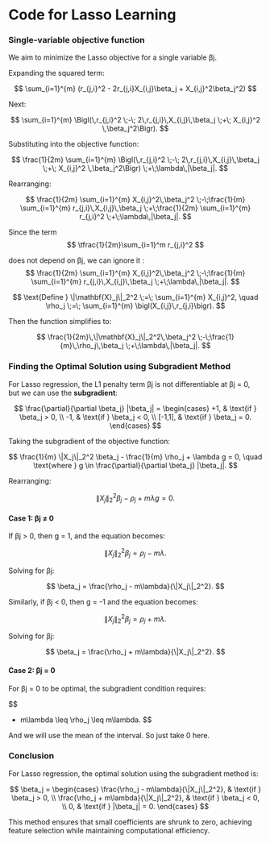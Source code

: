 # Code for Lasso Learning

### Single-variable objective function

We aim to minimize the Lasso objective for a single variable βj.

Expanding the squared term:

$$ \sum_{i=1}^{m} (r_{j,i}^2 - 2r_{j,i}X_{i,j}\beta_j + X_{i,j}^2\beta_j^2) $$


Next:

$$
\sum_{i=1}^{m} \Bigl(\,r_{j,i}^2 \;-\; 2\,r_{j,i}\,X_{i,j}\,\beta_j 
\;+\; X_{i,j}^2 \,\beta_j^2\Bigr).
$$

Substituting into the objective function:

$$
\frac{1}{2m} \sum_{i=1}^{m} 
\Bigl(\,r_{j,i}^2 \;-\; 2\,r_{j,i}\,X_{i,j}\,\beta_j \;+\; X_{i,j}^2 \,\beta_j^2\Bigr)
\;+\;\lambda\,|\beta_j|.
$$

Rearranging:

$$
\frac{1}{2m} \sum_{i=1}^{m} X_{i,j}^2\,\beta_j^2 
\;-\;\frac{1}{m} \sum_{i=1}^{m} r_{j,i}\,X_{i,j}\,\beta_j 
\;+\;\frac{1}{2m} \sum_{i=1}^{m} r_{j,i}^2 
\;+\;\lambda\,|\beta_j|.
$$

Since the term 
$$
\tfrac{1}{2m}\sum_{i=1}^m r_{j,i}^2
$$


does not depend on βj, we can ignore it :
$$
\frac{1}{2m} \sum_{i=1}^{m} X_{i,j}^2\,\beta_j^2 
\;-\;\frac{1}{m} \sum_{i=1}^{m} r_{j,i}\,X_{i,j}\,\beta_j 
\;+\;\lambda\,|\beta_j|.
$$

$$
\text{Define } 
\|\mathbf{X}_j\|_2^2 
\;=\; \sum_{i=1}^{m} X_{i,j}^2,
\quad
\rho_j 
\;=\; \sum_{i=1}^{m} \bigl(X_{i,j}\,r_{j,i}\bigr).
$$

Then the function simplifies to:

$$
\frac{1}{2m}\,\|\mathbf{X}_j\|_2^2\,\beta_j^2 
\;-\;\frac{1}{m}\,\rho_j\,\beta_j 
\;+\;\lambda\,|\beta_j|.
$$

### Finding the Optimal Solution using Subgradient Method
For Lasso regression, the L1 penalty term βj is not differentiable at βj = 0, but we can use the **subgradient**:

$$
\frac{\partial}{\partial \beta_j} |\beta_j| =
\begin{cases}
+1, & \text{if } \beta_j > 0, \\
-1, & \text{if } \beta_j < 0, \\
[-1,1], & \text{if } \beta_j = 0.
\end{cases}
$$

Taking the subgradient of the objective function:

$$
\frac{1}{m} \|X_j\|_2^2 \beta_j - \frac{1}{m} \rho_j + \lambda g = 0, \quad \text{where } g \in \frac{\partial}{\partial \beta_j} |\beta_j|.
$$

Rearranging:

$$
\|X_j\|_2^2 \beta_j - \rho_j + m\lambda g = 0.
$$

#### Case 1: βj ≠ 0
If βj > 0, then g = 1, and the equation becomes:

$$
\|X_j\|_2^2 \beta_j = \rho_j - m\lambda.
$$

Solving for βj:

$$
\beta_j = \frac{\rho_j - m\lambda}{\|X_j\|_2^2}.
$$

Similarly, if βj < 0, then g = -1 and the equation becomes:

$$
\|X_j\|_2^2 \beta_j = \rho_j + m\lambda.
$$

Solving for βj:

$$
\beta_j = \frac{\rho_j + m\lambda}{\|X_j\|_2^2}.
$$

#### Case 2: βj = 0
For βj = 0 to be optimal, the subgradient condition requires:

$$
- m\lambda \leq \rho_j \leq m\lambda.
$$

And we will use the mean of the interval. So just take 0 here. 


### Conclusion
For Lasso regression, the optimal solution using the subgradient method is:

$$
\beta_j =
\begin{cases}
\frac{\rho_j - m\lambda}{\|X_j\|_2^2}, & \text{if } \beta_j > 0, \\
\frac{\rho_j + m\lambda}{\|X_j\|_2^2}, & \text{if } \beta_j < 0, \\
0, & \text{if } |\beta_j| = 0.
\end{cases}
$$

This method ensures that small coefficients are shrunk to zero, achieving feature selection while maintaining computational efficiency.
